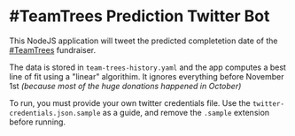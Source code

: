# \#TeamTrees Prediction Twitter Bot

This NodeJS application will tweet the predicted completetion date of the [#TeamTrees](https://teamtrees.org/) fundraiser.

The data is stored in `team-trees-history.yaml` and the app computes a best line of fit using a "linear" algorithim. It ignores everything before November 1st *(because most of the huge donations happened in October)*

To run, you must provide your own twitter credentials file. Use the `twitter-credentials.json.sample` as a guide, and remove the `.sample` extension before running.
